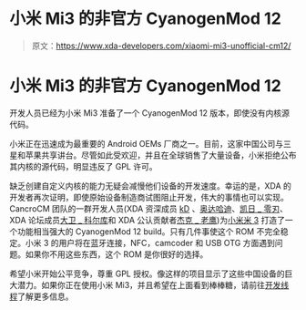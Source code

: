 # 小米 Mi3 的非官方 CyanogenMod 12

> 原文：<https://www.xda-developers.com/xiaomi-mi3-unofficial-cm12/>

# 小米 Mi3 的非官方 CyanogenMod 12

开发人员已经为小米 Mi3 准备了一个 CyanogenMod 12 版本，即使没有内核源代码。

小米正在迅速成为最重要的 Android OEMs 厂商之一。目前，这家中国公司与三星和苹果共享讲台。尽管如此受欢迎，并且在全球销售了大量设备，小米拒绝公布其内核的源代码，明显违反了 GPL 许可。

缺乏创建自定义内核的能力无疑会减慢他们设备的开发速度。幸运的是，XDA 的开发者再次证明，即使原始设备制造商试图阻止开发，伟大的事情也可以实现。CancroCM 团队的一群开发人员(XDA 资深成员 [kD](http://forum.xda-developers.com/member.php?u=4448976) 、[奥达哈迪](http://forum.xda-developers.com/member.php?u=4898058)、[凯日 _ 零刃](http://forum.xda-developers.com/member.php?u=3637908)、XDA 论坛成员[大卫 _ 科尔库](http://forum.xda-developers.com/member.php?u=6251486)和 XDA 公认贡献者[杰克 _ 老鹰](http://forum.xda-developers.com/member.php?u=5216756))为[小米米 3](http://forum.xda-developers.com/xiaomi-mi-3) 打造了一个功能相当强大的 CyanogenMod 12 build。只有几件事使这个 ROM 不完全稳定。小米 3 的用户将在蓝牙连接，NFC，camcoder 和 USB OTG 方面遇到问题。如果你不用这些东西，这个 ROM 是你很好的选择。

希望小米开始公平竞争，尊重 GPL 授权。像这样的项目显示了这些中国设备的巨大潜力。如果你正在使用小米 Mi3，并且希望在上面看到棒棒糖，请前往[开发线程](http://forum.xda-developers.com/xiaomi-mi-3/orig-development/cancrocm-cyanogenmod-12-cancro-t2988593)了解更多信息。